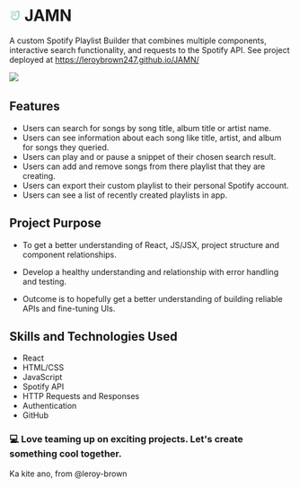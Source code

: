 # <img src="public/Leroy_Favicon.svg" width="20"> JAMN

A custom Spotify Playlist Builder that combines multiple components, interactive search functionality, and requests to the Spotify API. See project deployed at https://leroybrown247.github.io/JAMN/

![](public/Jamn.gif)

## Features

- Users can search for songs by song title, album title or artist name.
- Users can see information about each song like title, artist, and album for songs they queried.
- Users can play and or pause a snippet of their chosen search result.
- Users can add and remove songs from there playlist that they are creating. 
- Users can export their custom playlist to their personal Spotify account.
- Users can see a list of recently created playlists in app.

## Project Purpose

- To get a better understanding of React, JS/JSX, project structure and component relationships.

- Develop a healthy understanding and relationship with error handling and testing. 

- Outcome is to hopefully get a better understanding of building reliable APIs and fine-tuning UIs.

## Skills and Technologies Used

- React
- HTML/CSS
- JavaScript
- Spotify API
- HTTP Requests and Responses
- Authentication
- GitHub

### 💻 Love teaming up on exciting projects. Let's create something cool together.

Ka kite ano, from @leroy-brown




